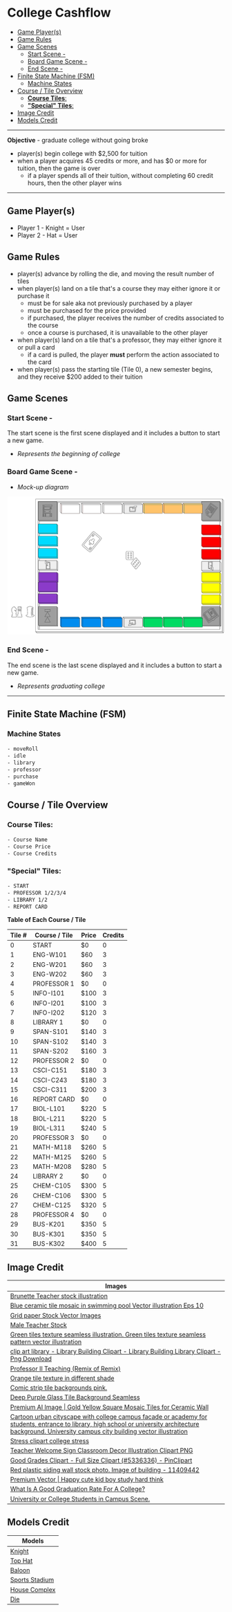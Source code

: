 # College Cashflow

<!--TOC-->
  - [Game Player(s)](#game-players)
  - [Game Rules](#game-rules)
  - [Game Scenes](#game-scenes)
    - [Start Scene -](#start-scene-)
    - [Board Game Scene -](#board-game-scene-)
    - [End Scene -](#end-scene-)
  - [Finite State Machine (FSM)](#finite-state-machine-fsm)
    - [Machine States](#machine-states)
  - [Course / Tile Overview](#course-tile-overview)
    - [**Course Tiles**:](#course-tiles)
    - [**"Special" Tiles**:](#special-tiles)
  - [Image Credit](#image-credit)
  - [Models Credit](#models-credit)
<!--/TOC-->

---

**Objective** - graduate college without going broke

- player(s) begin college with $2,500 for tuition
- when a player acquires 45 credits or more, and has $0 or more for tuition, then the game is over 
    - if a player spends all of their tuition, without completing 60 credit hours, then the other player wins

---

## Game Player(s)
- Player 1 - Knight = User
- Player 2 - Hat = User

## Game Rules
- player(s) advance by rolling the die, and moving the result number of tiles
- when player(s) land on a tile that's a course they may either ignore it or purchase it
    - must be for sale aka not previously purchased by a player
    - must be purchased for the price provided
    - if purchased, the player receives the number of credits associated to the course
    - once a course is purchased, it is unavailable to the other player
- when player(s) land on a tile that's a professor, they may either ignore it or pull a card
    - if a card is pulled, the player **must** perform the action associated to the card
- when player(s) pass the starting tile (Tile 0), a new semester begins, and they receive $200 added to their tuition

## Game Scenes
### Start Scene -
The start scene is the first scene displayed and it includes a button to start a new game.
- *Represents the beginning of college*
### Board Game Scene -

- *Mock-up diagram*

![Board Game Scene](BoardGame.png)

### End Scene -
The end scene is the last scene displayed and it includes a button to start a new game.
- *Represents graduating college*

---

## Finite State Machine (FSM)
### Machine States
    - moveRoll
    - idle
    - library
    - professor
    - purchase
    - gameWon



## Course / Tile Overview
### **Course Tiles**:
    - Course Name
    - Course Price
    - Course Credits

### **"Special" Tiles**:
    - START
    - PROFESSOR 1/2/3/4
    - LIBRARY 1/2
    - REPORT CARD

**Table of Each Course / Tile**

| Tile # | Course / Tile | Price | Credits |
| ------ | ------------- | ----- | ------- |
| 0      | START         | $0    | 0       |
| 1      | ENG-W101      | $60   | 3       |
| 2      | ENG-W201      | $60   | 3       |
| 3      | ENG-W202      | $60   | 3       |
| 4      | PROFESSOR 1   | $0    | 0       |
| 5      | INFO-I101     | $100  | 3       |
| 6      | INFO-I201     | $100  | 3       |
| 7      | INFO-I202     | $120  | 3       |
| 8      | LIBRARY 1     | $0    | 0       |
| 9      | SPAN-S101     | $140  | 3       |
| 10     | SPAN-S102     | $140  | 3       |
| 11     | SPAN-S202     | $160  | 3       |
| 12     | PROFESSOR 2   | $0    | 0       |
| 13     | CSCI-C151     | $180  | 3       |
| 14     | CSCI-C243     | $180  | 3       |
| 15     | CSCI-C311     | $200  | 3       |
| 16     | REPORT CARD   | $0    | 0       |
| 17     | BIOL-L101     | $220  | 5       |
| 18     | BIOL-L211     | $220  | 5       |
| 19     | BIOL-L311     | $240  | 5       |
| 20     | PROFESSOR 3   | $0    | 0       |
| 21     | MATH-M118     | $260  | 5       |
| 22     | MATH-M125     | $260  | 5       |
| 23     | MATH-M208     | $280  | 5       |
| 24     | LIBRARY 2     | $0    | 0       |
| 25     | CHEM-C105     | $300  | 5       |
| 26     | CHEM-C106     | $300  | 5       |
| 27     | CHEM-C125     | $320  | 5       |
| 28     | PROFESSOR 4   | $0    | 0       |
| 29     | BUS-K201      | $350  | 5       |
| 30     | BUS-K301      | $350  | 5       |
| 31     | BUS-K302      | $400  | 5       |

## Image Credit

| Images |
| --------------------------------------------------------------------------------------------------------------------------------------------------------------------------------------------------------------------------------------------------------------------------------------------------------------------------------------------------------------------------- |
| [Brunette Teacher stock illustration](https://www.istockphoto.com/vector/brunette-teacher-gm165906501-20385433)       |
| [Blue ceramic tile mosaic in swimming pool Vector illustration Eps 10](https://img.freepik.com/premium-vector/blue-ceramic-tile-mosaic-swimming-pool-vector-illustration-eps-10_230920-1005.jpg?w=826)                                                                                                                                                                      |
| [Grid paper Stock Vector Images](https://st.depositphotos.com/1427101/4343/v/450/depositphotos_43433909-stock-illustration-blue-grid-paper.jpg)                                                                                                                                                                                                                             |
| [Male Teacher Stock](https://thumbs.dreamstime.com/b/cartoon-male-teacher-illustration-51245540.jpg?w=360)                                                                                                                                                                                                                                                                  |
| [Green tiles texture seamless illustration. Green tiles texture seamless pattern vector illustration](https://www.dreamstime.com/stock-illustration-green-tiles-texture-seamless-illustration-pattern-vector-image86609664)                                                                                                                                                 |
| [clip art library - Library Building Clipart - Library Building Library Clipart - Png Download](https://www.pinclipart.com/maxpin/TwJTi/)                                                                                                                                                                                                                                   |
| [Professor II Teaching (Remix of Remix)](https://freesvg.org/1528665403)                                                                                                                                                                                                                                                                                                    |
| [Orange tile texture in different shade](https://www.dreamstime.com/royalty-free-stock-images-orange-tile-texture-image19885149)                                                                                                                                                                                                                                            |
| [Comic strip tile backgrounds pink.](https://www.rawpixel.com/image/12668138/comic-strip-tile-backgrounds-pink-generated-image-rawpixel)                                                                                                                                                                                                                                    |
| [Deep Purple Glass Tile Background Seamless](https://www.commentnation.com/background.php?MyFile=deep_purple_glass_tile_background_seamless.php&ID=C99.php)                                                                                                                                                                                                                 |
| [Premium AI Image \| Gold Yellow Square Mosaic Tiles for Ceramic Wall](https://img.freepik.com/premium-photo/gold-yellow-square-mosaic-tiles-ceramic-wall_1031251-1886.jpg?w=2000)                                                                                                                                                                                          |
| [Cartoon urban cityscape with college campus facade or academy for students, entrance to library, high school or university architecture background. University campus city building vector illustration](https://www.dreamstime.com/cartoon-urban-cityscape-college-campus-facade-academy-students-entrance-to-library-high-school-university-architecture-image204116809) |
| [Stress clipart college stress](https://webstockreview.net/images/stress-clipart-college-stress.png)                                                                                                                                                                                                                                                                        |
| [Teacher Welcome Sign Classroom Decor Illustration Clipart PNG](https://www.pngall.com/teacher-png/download/40870/)                                                                                                                                                                                                                                                         |
| [Good Grades Clipart - Full Size Clipart (#5336336) - PinClipart](https://www.pinclipart.com/picdir/big/533-5336336_good-grades-clipart.png)                                                                                                                                                                                                                                |
| [Red plastic siding wall stock photo. Image of building - 11409442](https://thumbs.dreamstime.com/b/red-plastic-siding-wall-11409442.jpg)                                                                                                                                                                                                                                   |
| [Premium Vector \| Happy cute kid boy study hard think](https://i.pinimg.com/736x/24/ad/d0/24add0add9542dbc1d28dd4aa26d10fc.jpg)                                                                                                                                                                                                                                            |
| [What Is A Good Graduation Rate For A College?](https://tagvault.org/blog/what-is-a-good-graduation-rate-for-a-college/)                                                                                                                                                                                                                                                    |
| [University or College Students in Campus Scene.](https://thumbs.dreamstime.com/b/university-college-students-campus-scene-people-cartoon-characters-studying-relaxing-playing-sports-park-academic-165167035.jpg)                                                                                                                                                          |

## Models Credit
| Models |
| ----------------------------------------------------------------------------------- |
| [Knight](https://www.cs.iusb.edu/~dvrajito/teach/i355/lab10/lab10.zip)              |
| [Top Hat](https://sketchfab.com/3d-models/top-hat-7ff84e7e989141a6869c7afc12a5e398) |
| [Baloon](https://www.cs.iusb.edu/~dvrajito/teach/i355/lab9/lab9.zip)                |
| [Sports Stadium](https://free3d.com/3d-model/sports-stadium-59498.html)             |
| [House Complex](https://free3d.com/3d-model/house-complex-45918.html)               |
| [Die](https://www.cs.iusb.edu/~dvrajito/teach/i355/lab10/lab10.zip)                 |